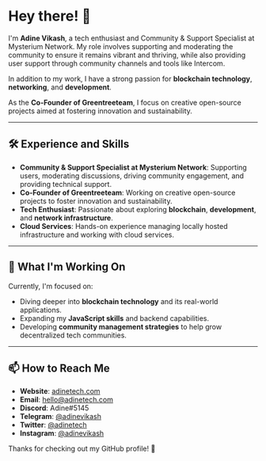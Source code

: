 # Hey there! 👋

I'm **Adine Vikash**, a tech enthusiast and Community & Support Specialist at Mysterium Network. My role involves supporting and moderating the community to ensure it remains vibrant and thriving, while also providing user support through community channels and tools like Intercom.

In addition to my work, I have a strong passion for **blockchain technology**, **networking**, and **development**.

As the **Co-Founder of Greentreeteam**, I focus on creative open-source projects aimed at fostering innovation and sustainability.

---

## 🛠 Experience and Skills

- **Community & Support Specialist at Mysterium Network**: Supporting users, moderating discussions, driving community engagement, and providing technical support.
- **Co-Founder of Greentreeteam**: Working on creative open-source projects to foster innovation and sustainability.
- **Tech Enthusiast**: Passionate about exploring **blockchain**, **development**, and **network infrastructure**.
- **Cloud Services**: Hands-on experience managing locally hosted infrastructure and working with cloud services.

---

## 🌱 What I'm Working On

Currently, I'm focused on:

- Diving deeper into **blockchain technology** and its real-world applications.
- Expanding my **JavaScript skills** and backend capabilities.
- Developing **community management strategies** to help grow decentralized tech communities.

---

## 📫 How to Reach Me

- **Website**: [adinetech.com](https://adinetech.com)
- **Email**: hello@adinetech.com
- **Discord**: Adine#5145
- **Telegram**: [@adinevikash](https://t.me/adinevikash)
- **Twitter**: [@adinetech](https://twitter.com/adinetech)
- **Instagram**: [@adinevikash](https://www.instagram.com/adinevikash/)

Thanks for checking out my GitHub profile! 👾
